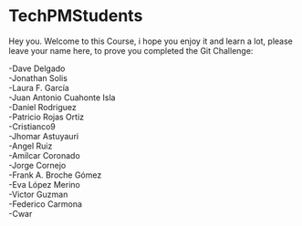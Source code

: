 # TechPMStudents

Hey you. Welcome to this Course, i hope you enjoy it and learn a lot, please leave your name here, to prove you completed the Git Challenge:

-Dave Delgado  
-Jonathan Solis  
-Laura F. García  
-Juan Antonio Cuahonte Isla  
-Daniel Rodriguez  
-Patricio Rojas Ortiz  
-Cristianco9  
-Jhomar Astuyauri    
-Angel Ruiz   
-Amilcar Coronado   
-Jorge Cornejo   
-Frank A. Broche Gómez   
-Eva López Merino    
-Victor Guzman   
-Federico Carmona   
-Cwar

